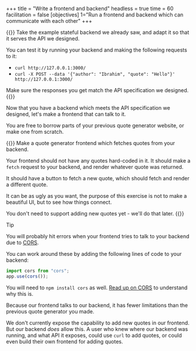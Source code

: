 +++
title = "Write a frontend and backend"
headless = true
time = 60
facilitation = false
[objectives]
    1="Run a frontend and backend which can communicate with each other"
+++

{{<note type="Exercise">}}
Take the example stateful backend we already saw, and adapt it so that it serves the API we designed.

You can test it by running your backend and making the following requests to it:

* `curl http://127.0.0.1:3000/`
* `curl -X POST --data '{"author": "Ibrahim", "quote": "Hello"}' http://127.0.0.1:3000/`

Make sure the responses you get match the API specification we designed.
{{</note>}}

Now that you have a backend which meets the API specification we designed, let's make a frontend that can talk to it.

You are free to borrow parts of your previous quote generator website, or make one from scratch.

{{<note type="Exercise">}}
Make a quote generator frontend which fetches quotes from your backend.

Your frontend should not have any quotes hard-coded in it. It should make a `fetch` request to your backend, and render whatever quote was returned.

It should have a button to fetch a new quote, which should fetch and render a different quote.

It can be as ugly as you want, the purpose of this exercise is not to make a beautiful UI, but to see how things connect.

You don't need to support adding new quotes yet - we'll do that later.
{{</note>}}

> [!TIP]
> You will probably hit errors when your frontend tries to talk to your backend due to [CORS](https://developer.mozilla.org/en-US/docs/Web/HTTP/CORS).
>
> You can work around these by adding the following lines of code to your backend:
> ```js
> import cors from "cors";
> app.use(cors());
> ```
>
> You will need to `npm install cors` as well. [Read up on CORS](https://developer.mozilla.org/en-US/docs/Web/HTTP/CORS) to understand why this is.

Because our frontend talks to our backend, it has fewer limitations than the previous quote generator you made.

We don't currently expose the capability to add new quotes in our frontend. But our backend _does_ allow this. A user who knew where our backend was running, and what API it exposes, could use `curl` to add quotes, or could even build their own frontend for adding quotes.
